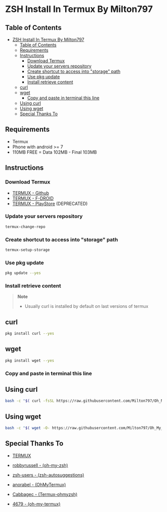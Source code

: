 # ZSH Install In Termux By Milton797

## Table of Contents

- [ZSH Install In Termux By Milton797](#zsh-install-in-termux-by-milton797)
  - [Table of Contents](#table-of-contents)
  - [Requirements](#requirements)
  - [Instructions](#instructions)
    - [Download Termux](#download-termux)
    - [Update your servers repository](#update-your-servers-repository)
    - [Create shortcut to access into "storage" path](#create-shortcut-to-access-into-storage-path)
    - [Use pkg update](#use-pkg-update)
    - [Install retrieve content](#install-retrieve-content)
  - [curl](#curl)
  - [wget](#wget)
    - [Copy and paste in terminal this line](#copy-and-paste-in-terminal-this-line)
  - [Using curl](#using-curl)
  - [Using wget](#using-wget)
  - [Special Thanks To](#special-thanks-to)

## Requirements

- Termux
- Phone with android >= 7
- 110MB FREE = Data 102MB - Final 103MB

## Instructions

### Download Termux

- [TERMUX - Github](https://github.com/termux/termux-app#Installation)
- [TERMUX - F-DROID](https://f-droid.org/packages/com.termux/)
- [TERMUX - PlayStore](https://play.google.com/store/apps/details?id=com.termux) (DEPRECATED)

### Update your servers repository

```bash
termux-change-repo
```

### Create shortcut to access into "storage" path

```bash
termux-setup-storage
```

### Use pkg update

```bash
pkg update --yes
```

### Install retrieve content

> **Note**
>
> - Usually curl is installed by default on last versions of termux

## curl

```bash
pkg install curl --yes
```

## wget

```bash
pkg install wget --yes
```

### Copy and paste in terminal this line

## Using curl

```bash
bash -c "$( curl -fsSL https://raw.githubusercontent.com/Milton797/Oh_My_Zsh_Termux/master/install.sh )"
```

## Using wget

```bash
bash -c "$( wget -O- https://raw.githubusercontent.com/Milton797/Oh_My_Zsh_Termux/master/install.sh )"
```

## Special Thanks To

- [TERMUX](https://termux.com/)

- [robbyrussell - (oh-my-zsh)](https://github.com/robbyrussell/oh-my-zsh/wiki/Installing-ZSH)
- [zsh-users - (zsh-autosuggestions)](https://github.com/zsh-users/zsh-autosuggestions)
- [anorabel - (OhMyTermux)](https://github.com/anorebel/OhMyTermux)
- [Cabbagec - (Termux-ohmyzsh)](https://github.com/Cabbagec/termux-ohmyzsh)
- [4679 - (oh-my-termux)](https://github.com/4679/oh-my-termux)
